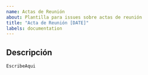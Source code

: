 ```yaml
---
name: Actas de Reunión
about: Plantilla para issues sobre actas de reunión
title: "Acta de Reunión [DATE]"
labels: documentation
---
```

## Descripción

```EscribeAqui```
